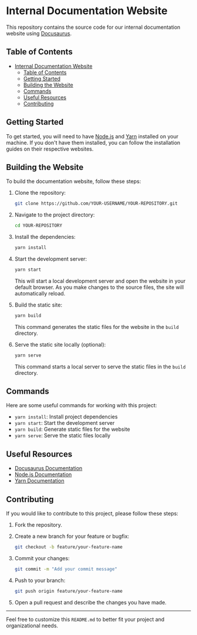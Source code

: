 # Internal Documentation Website

This repository contains the source code for our internal documentation website using [Docusaurus](https://docusaurus.io/).

## Table of Contents

- [Internal Documentation Website](#internal-documentation-website)
  - [Table of Contents](#table-of-contents)
  - [Getting Started](#getting-started)
  - [Building the Website](#building-the-website)
  - [Commands](#commands)
  - [Useful Resources](#useful-resources)
  - [Contributing](#contributing)

## Getting Started

To get started, you will need to have [Node.js](https://nodejs.org/) and [Yarn](https://yarnpkg.com/) installed on your machine. If you don't have them installed, you can follow the installation guides on their respective websites.

## Building the Website

To build the documentation website, follow these steps:

1. Clone the repository:

    ```bash
    git clone https://github.com/YOUR-USERNAME/YOUR-REPOSITORY.git
    ```

2. Navigate to the project directory:

    ```bash
    cd YOUR-REPOSITORY
    ```

3. Install the dependencies:

    ```bash
    yarn install
    ```

4. Start the development server:

    ```bash
    yarn start
    ```

    This will start a local development server and open the website in your default browser. As you make changes to the source files, the site will automatically reload.

5. Build the static site:

    ```bash
    yarn build
    ```

    This command generates the static files for the website in the `build` directory.

6. Serve the static site locally (optional):

    ```bash
    yarn serve
    ```

    This command starts a local server to serve the static files in the `build` directory.

## Commands

Here are some useful commands for working with this project:

- `yarn install`: Install project dependencies
- `yarn start`: Start the development server
- `yarn build`: Generate static files for the website
- `yarn serve`: Serve the static files locally

## Useful Resources

- [Docusaurus Documentation](https://docusaurus.io/docs)
- [Node.js Documentation](https://nodejs.org/en/docs/)
- [Yarn Documentation](https://classic.yarnpkg.com/en/docs/)

## Contributing

If you would like to contribute to this project, please follow these steps:

1. Fork the repository.
2. Create a new branch for your feature or bugfix:

    ```bash
    git checkout -b feature/your-feature-name
    ```

3. Commit your changes:

    ```bash
    git commit -m "Add your commit message"
    ```

4. Push to your branch:

    ```bash
    git push origin feature/your-feature-name
    ```

5. Open a pull request and describe the changes you have made.

---

Feel free to customize this `README.md` to better fit your project and organizational needs.
